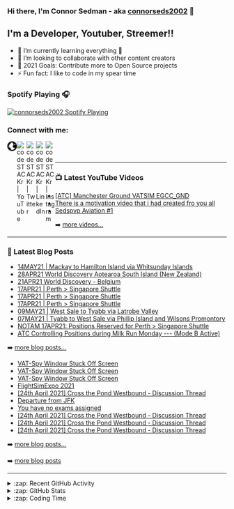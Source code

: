 ### Hi there, I'm Connor Sedman - aka [connorseds2002][website] 👋

## I'm a Developer, Youtuber, Streemer!!

- 🌱 I’m currently learning everything 🤣
- 👯 I’m looking to collaborate with other content creators
- 🥅 2021 Goals: Contribute more to Open Source projects
- ⚡ Fun fact: I like to code in my spear time

### Spotify Playing 🎧

[<img src="https://novatorem.connorseds2002.vercel.app/api/spotify" alt="connorseds2002 Spotify Playing" width="350" />](https://open.spotify.com/user/connor-808)

### Connect with me:

[<img align="left" alt="codeSTACKr.com" width="22px" src="https://raw.githubusercontent.com/iconic/open-iconic/master/svg/globe.svg" />][website]
[<img align="left" alt="codeSTACKr | YouTube" width="22px" src="https://cdn.jsdelivr.net/npm/simple-icons@v3/icons/youtube.svg" />][youtube]
[<img align="left" alt="codeSTACKr | Twitter" width="22px" src="https://cdn.jsdelivr.net/npm/simple-icons@v3/icons/twitter.svg" />][twitter]
[<img align="left" alt="codeSTACKr | LinkedIn" width="22px" src="https://cdn.jsdelivr.net/npm/simple-icons@v3/icons/linkedin.svg" />][linkedin]
[<img align="left" alt="codeSTACKr | Instagram" width="22px" src="https://cdn.jsdelivr.net/npm/simple-icons@v3/icons/instagram.svg" />][instagram]

<br />
<br />

---

### 📺 Latest YouTube Videos

<!-- YOUTUBE:START -->
- [[ATC] Manchester Ground VATSIM EGCC_GND](https://www.youtube.com/watch?v=2gOB_NWOp2o)
- [There is a motivation video that i had created fro you all](https://www.youtube.com/watch?v=cKzpUc_jYaw)
- [Sedspvp Aviation #1](https://www.youtube.com/watch?v=6Z4TeOA4d0A)
<!-- YOUTUBE:END -->

➡️ [more videos...](https://youtube.com/channel/UC6fFV-8lCLLoKYCUAstFbQQ)

---

### 📕 Latest Blog Posts

<!-- BLOG-POST-LIST:START -->
- [14MAY21 | Mackay to Hamilton Island via Whitsunday Islands](https://vatpac.org/calendar/event/1762-14may21-mackay-to-hamilton-island-via-whitsunday-islands/)
- [28APR21 World Discovery Aotearoa South Island (New Zealand)](https://vatpac.org/calendar/event/1761-28apr21-world-discovery-aotearoa-south-island-new-zealand/)
- [21APR21 World Discovery - Belgium](https://vatpac.org/calendar/event/1760-21apr21-world-discovery-belgium/)
- [17APR21 | Perth > Singapore Shuttle](https://vatpac.org/forums/topic/18662-17apr21-perth-singapore-shuttle/?do=findComment&comment=131524)
- [17APR21 | Perth > Singapore Shuttle](https://vatpac.org/forums/topic/18662-17apr21-perth-singapore-shuttle/?do=findComment&comment=131520)
- [17APR21 | Perth > Singapore Shuttle](https://vatpac.org/forums/topic/18662-17apr21-perth-singapore-shuttle/?do=findComment&comment=131508)
- [09MAY21 | West Sale to Tyabb via Latrobe Valley](https://vatpac.org/calendar/event/1753-09may21-west-sale-to-tyabb-via-latrobe-valley/)
- [07MAY21 | Tyabb to West Sale via Phillip Island and Wilsons Promontory](https://vatpac.org/calendar/event/1752-07may21-tyabb-to-west-sale-via-phillip-island-and-wilsons-promontory/)
- [NOTAM 17APR21: Positions Reserved for Perth > Singapore Shuttle](https://vatpac.org/forums/topic/18736-notam-17apr21-positions-reserved-for-perth-singapore-shuttle/?do=findComment&comment=131479)
- [ATC Controlling Positions during Milk Run Monday --- (Mode B Active)](https://vatpac.org/forums/topic/18543-atc-controlling-positions-during-milk-run-monday-mode-b-active/?do=findComment&comment=131478)
<!-- BLOG-POST-LIST:END -->

➡️ [more blog posts...](https://Forums.vatpac.org)
<!-- VATSIM.NET:START -->
- [VAT-Spy Window Stuck Off Screen](https://forums.vatsim.net/topic/31198-vat-spy-window-stuck-off-screen/?do=findComment&comment=177758)
- [VAT-Spy Window Stuck Off Screen](https://forums.vatsim.net/topic/31198-vat-spy-window-stuck-off-screen/?do=findComment&comment=177757)
- [VAT-Spy Window Stuck Off Screen](https://forums.vatsim.net/topic/31198-vat-spy-window-stuck-off-screen/?do=findComment&comment=177756)
- [FlightSimExpo 2021](https://forums.vatsim.net/topic/31197-flightsimexpo-2021/?do=findComment&comment=177755)
- [[24th April 2021] Cross the Pond Westbound - Discussion Thread](https://forums.vatsim.net/topic/31056-24th-april-2021-cross-the-pond-westbound-discussion-thread/?do=findComment&comment=177754)
- [Departure from JFK](https://forums.vatsim.net/topic/30814-departure-from-jfk/?do=findComment&comment=177753)
- [You have no exams assigned](https://forums.vatsim.net/topic/30701-you-have-no-exams-assigned/?do=findComment&comment=177752)
- [[24th April 2021] Cross the Pond Westbound - Discussion Thread](https://forums.vatsim.net/topic/31056-24th-april-2021-cross-the-pond-westbound-discussion-thread/?do=findComment&comment=177751)
- [[24th April 2021] Cross the Pond Westbound - Discussion Thread](https://forums.vatsim.net/topic/31056-24th-april-2021-cross-the-pond-westbound-discussion-thread/?do=findComment&comment=177750)
- [[24th April 2021] Cross the Pond Westbound - Discussion Thread](https://forums.vatsim.net/topic/31056-24th-april-2021-cross-the-pond-westbound-discussion-thread/?do=findComment&comment=177749)
<!-- VATSIM.NET:END -->
➡️ [more blog posts...](https://forums.vatsim.net/)

<!-- IVAO.AERO:START -->
<!-- IVAO.AERO:END -->
➡️ [more blog posts](https://forum.ivao.areo/)

---

<details>
  <summary>:zap: Recent GitHub Activity</summary>
  
<!--START_SECTION:activity-->
1. ❗️ Closed issue [#42](https://github.com/jamesgeorge007/github-activity-readme/issues/42) in [jamesgeorge007/github-activity-readme](https://github.com/jamesgeorge007/github-activity-readme)
2. 🗣 Commented on [#12](https://github.com/Connorseds2002/VATUK-vatsys-dataset/issues/12) in [Connorseds2002/VATUK-vatsys-dataset](https://github.com/Connorseds2002/VATUK-vatsys-dataset)
3. 🎉 Merged PR [#1](https://github.com/Connorseds2002/UK-Sector-File/pull/1) in [Connorseds2002/UK-Sector-File](https://github.com/Connorseds2002/UK-Sector-File)
4. 💪 Opened PR [#1](https://github.com/Connorseds2002/UK-Sector-File/pull/1) in [Connorseds2002/UK-Sector-File](https://github.com/Connorseds2002/UK-Sector-File)
5. 💪 Opened PR [#12](https://github.com/Connorseds2002/VATUK-vatsys-dataset/pull/12) in [Connorseds2002/VATUK-vatsys-dataset](https://github.com/Connorseds2002/VATUK-vatsys-dataset)
6. 💪 Opened PR [#11](https://github.com/Connorseds2002/VATUK-vatsys-dataset/pull/11) in [Connorseds2002/VATUK-vatsys-dataset](https://github.com/Connorseds2002/VATUK-vatsys-dataset)
7. 🗣 Commented on [#9](https://github.com/Connorseds2002/VATUK-vatsys-dataset/issues/9) in [Connorseds2002/VATUK-vatsys-dataset](https://github.com/Connorseds2002/VATUK-vatsys-dataset)
8. ❗️ Opened issue [#10](https://github.com/Connorseds2002/VATUK-vatsys-dataset/issues/10) in [Connorseds2002/VATUK-vatsys-dataset](https://github.com/Connorseds2002/VATUK-vatsys-dataset)
9. 💪 Opened PR [#8](https://github.com/Connorseds2002/VATUK-vatsys-dataset/pull/8) in [Connorseds2002/VATUK-vatsys-dataset](https://github.com/Connorseds2002/VATUK-vatsys-dataset)
10. 🎉 Merged PR [#6](https://github.com/Connorseds2002/VATUK-vatsys-dataset/pull/6) in [Connorseds2002/VATUK-vatsys-dataset](https://github.com/Connorseds2002/VATUK-vatsys-dataset)
<!--END_SECTION:activity-->

</details>

<details>
  <summary>:zap: GitHub Stats</summary>

  <img align="left" alt="connorseds2002's GitHub Stats" src="http://github-readme-stats.connorseds2002.vercel.app/api?username=connorseds2002&show_icons=true&hide_border=true" />
<img align="left" alt="connorseds2002's GitHub Top Langs" src="http://github-readme-stats.connorseds2002.vercel.app/api/top-langs/?username=connorseds2002&layout=compact2&show_icons=true&hide_border=true" />

</details>

<details>
  <summary>:zap: Coding Time</summary>
  <a href="https://wakatime.com"><img src="https://wakatime.com/share/@connorseds2002/fbe24d6b-ddb8-468c-bf02-701ed789a553.png" /></a>

</details>

[website]: https://vatpac.org
[twitter]: https://twitter.com/connorsedman11
[youtube]: https://youtube.com/channel/UC6fFV-8lCLLoKYCUAstFbQQ
[instagram]: https://instagram.com/
[linkedin]: https://linkedin.com/in/
